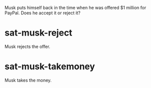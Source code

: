 Musk puts himself back in the time when he was offered $1 million for PayPal. Does he accept it or reject it?

# sat-musk-reject
Musk rejects the offer.

# sat-musk-takemoney
Musk takes the money.
